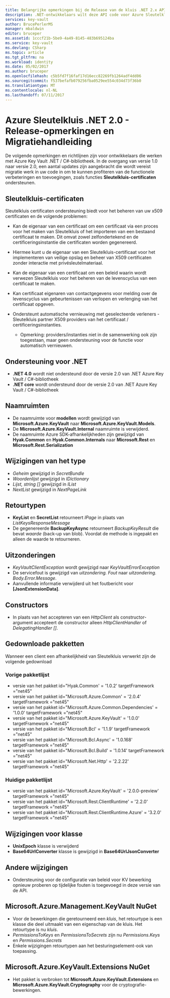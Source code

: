 ```yaml
---
title: Belangrijke opmerkingen bij de Release van de kluis .NET 2.x API | Microsoft Docs
description: .NET-ontwikkelaars wilt deze API code voor Azure Sleutelkluis gebruiken
services: key-vault
author: BrucePerlerMS
manager: mbaldwin
editor: bruceper
ms.assetid: 1cccf21b-5be9-4a49-8145-483b695124ba
ms.service: key-vault
ms.devlang: CSharp
ms.topic: article
ms.tgt_pltfrm: na
ms.workload: identity
ms.date: 05/02/2017
ms.author: bruceper
ms.openlocfilehash: c5b5fd7f16faf17d16ecc82269fb1264adf4dd06
ms.sourcegitcommit: f537befafb079256fba0529ee554c034d73f36b0
ms.translationtype: MT
ms.contentlocale: nl-NL
ms.lasthandoff: 07/11/2017
---
```

# <a name="azure-key-vault-net-20---release-notes-and-migration-guide"></a>Azure Sleutelkluis .NET 2.0 - Release-opmerkingen en Migratiehandleiding
De volgende opmerkingen en richtlijnen zijn voor ontwikkelaars die werken met Azure Key Vault .NET / C#-bibliotheek. In de overgang van versie 1.0 naar versie 2.0, een aantal updates zijn aangebracht die wordt vereist migratie werk in uw code in om te kunnen profiteren van de functionele verbeteringen en toevoegingen, zoals functies **Sleutelkluis-certificaten**  ondersteunen.

## <a name="key-vault-certificates"></a>Sleutelkluis-certificaten

Sleutelkluis certificaten ondersteuning biedt voor het beheren van uw x509 certificaten en de volgende problemen:  

* Kan de eigenaar van een certificaat om een certificaat via een proces voor het maken van Sleutelkluis of het importeren van een bestaand certificaat te maken. Dit omvat zowel zelfondertekend en de certificeringsinstantie die certificaten worden gegenereerd.
* Hiermee kunt u de eigenaar van een Sleutelkluis-certificaat voor het implementeren van veilige opslag en beheer van X509 certificaten zonder interactie met privésleutelmateriaal.  
* Kan de eigenaar van een certificaat om een beleid waarin wordt verwezen Sleutelkluis voor het beheren van de levenscyclus van een certificaat te maken.  
* Kan certificaat eigenaren van contactgegevens voor melding over de levenscyclus van gebeurtenissen van verlopen en verlenging van het certificaat opgeven.  
* Ondersteunt automatische vernieuwing met geselecteerde verleners - Sleutelkluis partner X509 providers van het certificaat / certificeringsinstanties.
  
  * Opmerking: providers/instanties niet in de samenwerking ook zijn toegestaan, maar geen ondersteuning voor de functie voor automatisch vernieuwen.

## <a name="net-support"></a>Ondersteuning voor .NET

* **.NET 4.0** wordt niet ondersteund door de versie 2.0 van .NET Azure Key Vault / C#-bibliotheek
* **.NET core** wordt ondersteund door de versie 2.0 van .NET Azure Key Vault / C#-bibliotheek

## <a name="namespaces"></a>Naamruimten

* De naamruimte voor **modellen** wordt gewijzigd van **Microsoft.Azure.KeyVault** naar **Microsoft.Azure.KeyVault.Models**.
* De **Microsoft.Azure.KeyVault.Internal** naamruimte is verwijderd.
* De naamruimte Azure SDK-afhankelijkheden zijn gewijzigd van **Hyak.Common** en **Hyak.Common.Internals** naar **Microsoft.Rest** en  **Microsoft.Rest.Serialization**

## <a name="type-changes"></a>Wijzigingen van het type

* *Geheim* gewijzigd in *SecretBundle*
* *Woordenlijst* gewijzigd in *IDictionary*
* *Lijst<T>, string []* gewijzigd in *IList<T>*
* *NextList* gewijzigd in *NextPageLink*

## <a name="return-types"></a>Retourtypen

* **KeyList** en **SecretList** retourneert *IPage<T>*  in plaats van *ListKeysResponseMessage*
* De gegenereerde **BackupKeyAsync** retourneert *BackupKeyResult* die bevat *waarde* (back-up van blob). Voordat de methode is ingepakt en alleen de waarde te retourneren.

## <a name="exceptions"></a>Uitzonderingen

* *KeyVaultClientException* wordt gewijzigd naar *KeyVaultErrorException*
* De servicefout is gewijzigd van *uitzondering. Fout* naar *uitzondering. Body.Error.Message*.
* Aanvullende informatie verwijderd uit het foutbericht voor **[JsonExtensionData]**.

## <a name="constructors"></a>Constructors

* In plaats van het accepteren van een *HttpClient* als constructor-argument accepteert de constructor alleen *HttpClientHandler* of *DelegatingHandler []*.

## <a name="downloaded-packages"></a>Gedownloade pakketten

Wanneer een client een afhankelijkheid van Sleutelkluis verwerkt zijn de volgende gedownload

### <a name="previous-package-list"></a>Vorige pakketlijst

* versie van het pakket id="Hyak.Common' = '1.0.2' targetFramework ="net45"
* versie van het pakket id="Microsoft.Azure.Common' = '2.0.4' targetFramework ="net45"
* versie van het pakket id="Microsoft.Azure.Common.Dependencies' = '1.0.0' targetFramework ="net45"
* versie van het pakket id="Microsoft.Azure.KeyVault' = '1.0.0' targetFramework ="net45"
* versie van het pakket id="Microsoft.Bcl' = '1.1.9' targetFramework ="net45"
* versie van het pakket id="Microsoft.Bcl.Async' = '1.0.168' targetFramework ="net45"
* versie van het pakket id="Microsoft.Bcl.Build' = '1.0.14' targetFramework ="net45"
* versie van het pakket id="Microsoft.Net.Http' = '2.2.22' targetFramework ="net45"

### <a name="current-package-list"></a>Huidige pakketlijst

* versie van het pakket id="Microsoft.Azure.KeyVault' = '2.0.0-preview' targetFramework ="net45"
* versie van het pakket id="Microsoft.Rest.ClientRuntime' = '2.2.0' targetFramework ="net45"
* versie van het pakket id="Microsoft.Rest.ClientRuntime.Azure' = '3.2.0' targetFramework ="net45"

## <a name="class-changes"></a>Wijzigingen voor klasse

* **UnixEpoch** klasse is verwijderd
* **Base64UrlConverter** klasse is gewijzigd in **Base64UrlJsonConverter**

## <a name="other-changes"></a>Andere wijzigingen

* Ondersteuning voor de configuratie van beleid voor KV bewerking opnieuw proberen op tijdelijke fouten is toegevoegd in deze versie van de API.

## <a name="microsoftazuremanagementkeyvault-nuget"></a>Microsoft.Azure.Management.KeyVault NuGet

* Voor de bewerkingen die geretourneerd een *kluis*, het retourtype is een klasse die deel uitmaakt van een eigenschap van de kluis. Het retourtype is nu *kluis*.
* *PermissionsToKeys* en *PermissionsToSecrets* zijn nu *Permissions.Keys* en *Permissions.Secrets*
* Enkele wijzigingen retourtypen aan het besturingselement-ook van toepassing.

## <a name="microsoftazurekeyvaultextensions-nuget"></a>Microsoft.Azure.KeyVault.Extensions NuGet

* Het pakket is verbroken tot **Microsoft.Azure.KeyVault.Extensions** en **Microsoft.Azure.KeyVault.Cryptography** voor de cryptografie-bewerkingen.

